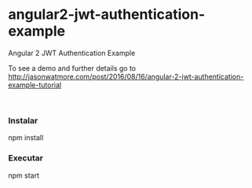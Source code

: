 # angular2-jwt-authentication-example

Angular 2 JWT Authentication Example

To see a demo and further details go to http://jasonwatmore.com/post/2016/08/16/angular-2-jwt-authentication-example-tutorial

<br>
<h3>Instalar</h3>
npm install
<br>
<h3>Executar</h3>
npm start
